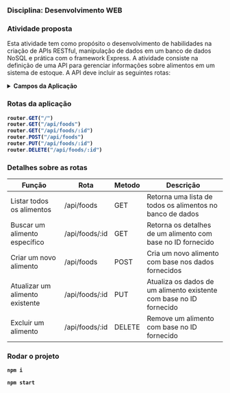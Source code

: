 ### Disciplina: Desenvolvimento WEB

### Atividade proposta
Esta atividade tem como propósito o desenvolvimento de habilidades na criação
de APIs RESTful, manipulação de dados em um banco de dados NoSQL e prática
com o framework Express. A atividade consiste na definição de uma API para
gerenciar informações sobre alimentos em um sistema de estoque. A API deve
incluir as seguintes rotas:


<details>
  <summary><b>Campos da Aplicação<b></summary>
  
  | Campo         | Descrição                |
  |---------------|--------------------------|
  | id            | ID único do alimento     |
  | name          | Nome do alimento         |
  | category      | Categoria do alimento    |
  | quantity      | Quantidade disponível    |
  | expirationDate| Data de validade         |
  | price         | Preço do alimento        |
</details>

### Rotas da aplicação
```javascript
router.GET("/")
router.GET("/api/foods")
router.GET("/api/foods/:id")
router.POST("/api/foods")
router.PUT("/api/foods/:id")
router.DELETE("/api/foods/:id")
```

### Detalhes sobre as rotas

| Função | Rota  | Metodo | Descrição |
|--------|--------|--------|--------|
| Listar todos os alimentos | /api/foods | GET | Retorna uma lista de todos os alimentos no banco de dados
| Buscar um alimento específico | /api/foods/:id | GET | Retorna os detalhes de um alimento com base no ID fornecido |
| Criar um novo alimento  | /api/foods | POST | Cria um novo alimento com base nos dados fornecidos |
| Atualizar um alimento existente| /api/foods/:id  | PUT |Atualiza os dados de um alimento existente com base no ID fornecido|
| Excluir um alimento |/api/foods/:id|DELETE|Remove um alimento com base no ID fornecido|


### Rodar o projeto

```javascript
npm i
```

```javascript
npm start
```